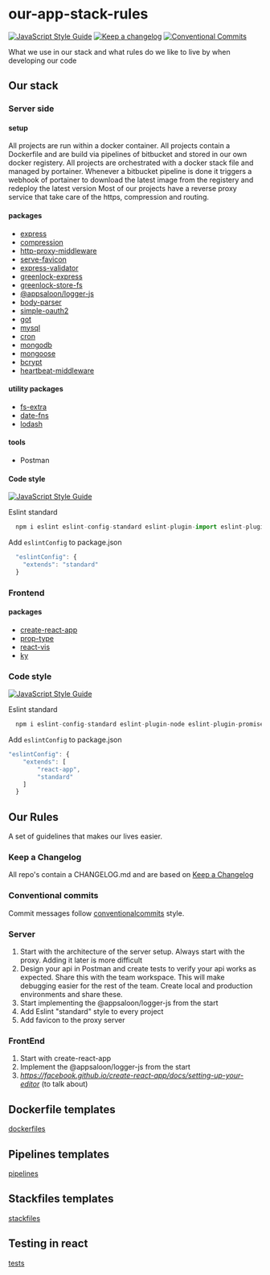 # our-app-stack-rules

[![JavaScript Style Guide](https://img.shields.io/badge/code_style-standard-brightgreen.svg)](https://standardjs.com)
[![Keep a changelog](https://img.shields.io/badge/changelog-Keep%20a%20Changelog%20v1.0.0-%23E05735
)](https://keepachangelog.com/en/1.0.0/)
[![Conventional Commits](https://img.shields.io/badge/Conventional%20Commits-1.0.0-yellow.svg)](https://conventionalcommits.org)

What we use in our stack and what rules do we like to live by when developing our code

## Our stack

### Server side

#### setup

All projects are run within a docker container.
All projects contain a Dockerfile and are build via pipelines of bitbucket and stored in our own docker registery.
All projects are orchestrated with a docker stack file and managed by portainer.
Whenever a bitbucket pipeline is done it triggers a webhook of portainer to download the latest image from the registery and redeploy the latest version
Most of our projects have a reverse proxy service that take care of the https, compression and routing.

#### packages

- [express](https://www.npmjs.com/package/express)
- [compression](https://www.npmjs.com/package/compression)
- [http-proxy-middleware](https://www.npmjs.com/package/http-proxy-middleware)
- [serve-favicon](https://www.npmjs.com/package/serve-favicon)
- [express-validator](https://www.npmjs.com/package/express-validator)
- [greenlock-express](https://www.npmjs.com/package/greenlock-express)
- [greenlock-store-fs](https://www.npmjs.com/package/greenlock-store-fs)
- [@appsaloon/logger-js](https://www.npmjs.com/package/@appsaloon/logger-js)
- [body-parser](https://www.npmjs.com/package/body-parser)
- [simple-oauth2](https://www.npmjs.com/package/simple-oauth2)
- [got](https://www.npmjs.com/package/got)
- [mysql](https://www.npmjs.com/package/mysql)
- [cron](https://www.npmjs.com/package/cron)
- [mongodb](https://mongodb.github.io/node-mongodb-native/)
- [mongoose](https://www.npmjs.com/package/mongoose)
- [bcrypt](https://www.npmjs.com/package/bcrypt)
- [heartbeat-middleware](https://www.npmjs.com/package/@appsaloon/heartbeat-middleware)

#### utility packages

- [fs-extra](https://www.npmjs.com/package/fs-extra)
- [date-fns](https://www.npmjs.com/package/date-fns)
- [lodash](https://lodash.com)

#### tools

- Postman

#### Code style

[![JavaScript Style Guide](https://img.shields.io/badge/code_style-standard-brightgreen.svg)](https://standardjs.com)

Eslint standard

```js
  npm i eslint eslint-config-standard eslint-plugin-import eslint-plugin-node eslint-plugin-promise eslint-plugin-standard --save-dev
```

Add `eslintConfig` to package.json

```Javascript
  "eslintConfig": {
    "extends": "standard"
  }
```

### Frontend

#### packages

- [create-react-app](https://www.npmjs.com/package/create-react-app)
- [prop-type](https://www.npmjs.com/package/prop-types)
- [react-vis](https://www.eea.europa.eu/data-and-maps/dashboards/air-pollutant-emissions-data-viewer-2)
- [ky](https://www.npmjs.com/package/ky)

### Code style

[![JavaScript Style Guide](https://img.shields.io/badge/code_style-standard-brightgreen.svg)](https://standardjs.com)

Eslint standard

```js
  npm i eslint-config-standard eslint-plugin-node eslint-plugin-promise eslint-plugin-standard --save-dev
```

Add `eslintConfig` to package.json

```Javascript
"eslintConfig": {
    "extends": [
        "react-app",
        "standard"
    ]
  }
```

## Our Rules

A set of guidelines that makes our lives easier.

### Keep a Changelog

All repo's contain a CHANGELOG.md and are based on [Keep a Changelog](https://keepachangelog.com/en/1.0.0/)

### Conventional commits

Commit messages follow [conventionalcommits](https://www.conventionalcommits.org/en/v1.0.0-beta.4/) style.

### Server

1. Start with the architecture of the server setup. Always start with the proxy. Adding it later is more difficult
2. Design your api in Postman and create tests to verify your api works as expected. Share this with the team workspace. This will make debugging easier for the rest of the team. Create local and production environments and share these.
3. Start implementing the @appsaloon/logger-js from the start
4. Add Eslint "standard" style to every project
5. Add favicon to the proxy server

### FrontEnd

1. Start with create-react-app
2. Implement the @appsaloon/logger-js from the start
3. _<https://facebook.github.io/create-react-app/docs/setting-up-your-editor>_ (to talk about)

## Dockerfile templates

[dockerfiles](DOCKERFILES.md)

## Pipelines templates

[pipelines](PIPELINES.md)

## Stackfiles templates

[stackfiles](STACKFILES.md)

## Testing in react

[tests](tests)
